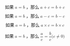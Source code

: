 <math xmlns="http://www.w3.org/1998/Math/MathML" display="block"><mo>如果</mo><mi>a</mi><mo>=</mo><mi>b</mi><mo>，那么</mo><mi>a</mi><mo>+</mo><mi>c</mi><mo>=</mo><mi>b</mi><mo>+</mo><mi>c</mi></math>

<math xmlns="http://www.w3.org/1998/Math/MathML" display="block"><mo>如果</mo><mi>a</mi><mo>=</mo><mi>b</mi><mo>，那么</mo><mi>a</mi><mo>−</mo><mi>c</mi><mo>=</mo><mi>b</mi><mo>−</mo><mi>c</mi></math>

<math xmlns="http://www.w3.org/1998/Math/MathML" display="block"><mo>如果</mo><mi>a</mi><mo>=</mo><mi>b</mi><mo>，那么</mo><mi>a</mi><mo>×</mo><mi>c</mi><mo>=</mo><mi>b</mi><mo>×</mo><mi>c</mi></math>

<math xmlns="http://www.w3.org/1998/Math/MathML" display="block"><mo>如果</mo><mi>a</mi><mo>=</mo><mi>b</mi><mo>，那么</mo><mfrac><mi>a</mi><mi>c</mi></mfrac><mo>=</mo><mfrac><mi>b</mi><mi>c</mi></mfrac><mo stretchy="false">(</mo><mi>c</mi><mo>≠</mo><mn>0</mn><mo stretchy="false">)</mo></math>